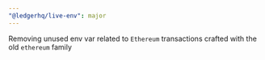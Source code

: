```yaml
---
"@ledgerhq/live-env": major
---
```


Removing unused env var related to `Ethereum` transactions crafted with the old `ethereum` family
